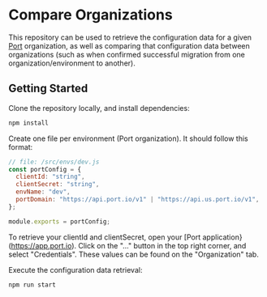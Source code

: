 # Compare Organizations

This repository can be used to retrieve the configuration data for a given [Port](getport.io) organization, as well as comparing that configuration data between organizations (such as when confirmed successful migration from one organization/environment to another).

## Getting Started

Clone the repository locally, and install dependencies:

```bash
npm install
```

Create one file per environment (Port organization). It should follow this format:

```js
// file: /src/envs/dev.js
const portConfig = {
  clientId: "string",
  clientSecret: "string",
  envName: "dev",
  portDomain: "https://api.port.io/v1" | "https://api.us.port.io/v1",
};

module.exports = portConfig;
```

To retrieve your clientId and clientSecret, open your [Port application}(https://app.port.io). Click on the "..." button in the top right corner, and select "Credentials". These values can be found on the "Organization" tab.

Execute the configuration data retrieval:

```bash
npm run start
```
